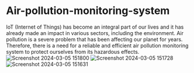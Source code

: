# Air-pollution-monitoring-system
IoT (Internet of Things) has become an integral part of our lives and it has already made an impact in various sectors, including the environment. Air pollution is a severe problem that has been affecting our planet for years. Therefore, there is a need for a reliable and efficient air pollution monitoring system to protect ourselves from its hazardous effects.
![Screenshot 2024-03-05 151800](https://github.com/Talakayalavamsikrishna/Air-pollution-monitoring-system/assets/139057266/40c1d4f3-f04e-46ee-b836-31e7668be767)
![Screenshot 2024-03-05 151728](https://github.com/Talakayalavamsikrishna/Air-pollution-monitoring-system/assets/139057266/caf7a350-40b3-4e9a-94ac-1aa320ec55c2)
![Screenshot 2024-03-05 151631](https://github.com/Talakayalavamsikrishna/Air-pollution-monitoring-system/assets/139057266/af4d7b0a-8501-4cc2-8c6c-de5585bc5de4)
